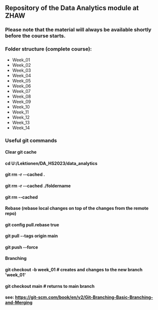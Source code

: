 ## Repository of the Data Analytics module at ZHAW
### Please note that the material will always be available shortly before the course starts.

### Folder structure (complete course):
- Week_01
- Week_02
- Week_03
- Week_04
- Week_05
- Week_06
- Week_07
- Week_08
- Week_09
- Week_10
- Week_11
- Week_12
- Week_13
- Week_14

### Useful git commands 

#### Clear git cache
#### cd U:/Lektionen/DA_HS2023/data_analytics
#### git rm -r --cached .
#### git rm -r --cached ./foldername
#### git rm --cached <filename>

#### Rebase (rebase local changes on top of the changes from the remote repo)
#### git config pull.rebase true
#### git pull --tags origin main
#### git push --force

#### Branching
#### git checkout -b week_01  # creates and changes to the new branch 'week_01'
#### git checkout main        # returns to main branch

#### see: https://git-scm.com/book/en/v2/Git-Branching-Basic-Branching-and-Merging